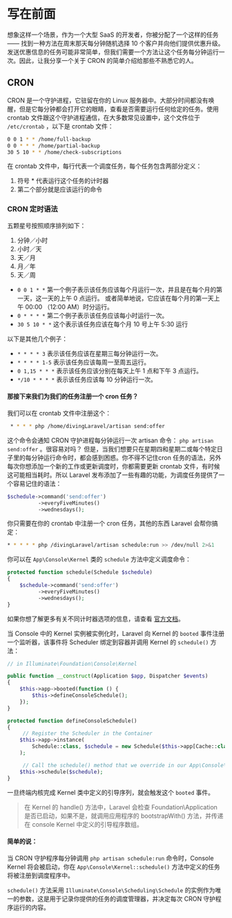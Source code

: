 # 写在前面

想象这样一个场景，作为一个大型 SaaS 的开发者，你被分配了一个这样的任务 —— 找到一种方法在周末那天每分钟随机选择 10 个客户并向他们提供优惠升级。发送优惠信息的任务可能非常简单，但我们需要一个方法让这个任务每分钟运行一次。因此，让我分享一个关于 CRON 的简单介绍给那些不熟悉它的人。

## CRON

CRON 是一个守护进程，它驻留在你的 Linux 服务器中。大部分时间都没有唤醒，但是它每分钟都会打开它的眼睛，查看是否需要运行任何给定的任务。使用 crontab 文件跟这个守护进程通信，在大多数常见设置中，这个文件位于 `/etc/crontab` ，以下是 crontab 文件：

```bash
0 0 1 * * /home/full-backup
0 0 * * * /home/partial-backup
30 5 10 * * /home/check-subscriptions
```

在 crontab 文件中，每行代表一个调度任务，每个任务包含两部分定义：
1. 符号 * 代表运行这个任务的计时器
2. 第二个部分就是应该运行的命令


### CRON 定时语法

五颗星号按照顺序排列如下：

1. 分钟／小时
2. 小时／天
3. 天／月
4. 月／年
5. 天／周

* `0 0 1 * *` 第一个例子表示该任务应该每个月运行一次，并且是在每个月的第一天，这一天的上午 0 点运行。 或者简单地说，它应该在每个月的第一天上午 00:00 （12:00 AM）时分运行。
* `0 * * * *` 第二个例子表示该任务应该每小时运行一次。
* `30 5 10 * *` 这个表示该任务应该在每个月 10 号上午 5:30 运行

以下是其他几个例子：

- `* * * * 3` 表示该任务应该在星期三每分钟运行一次。
- `* * * * 1-5` 表示该任务应该每周一至周五运行。
- `0 1,15 * * *` 表示该任务应该分别在每天上午 1 点和下午 3 点运行。
- `*/10 * * * *` 表示该任务应该每 10 分钟运行一次。

#### 那接下来我们为我们的任务注册一个 cron 任务？

我们可以在 crontab 文件中注册这个：

```bash
 * * * * php /home/divingLaravel/artisan send:offer
```

这个命令会通知 CRON 守护进程每分钟运行一次 artisan 命令： `php artisan send:offer` 。很容易对吗？ 但是，当我们想要只在星期四和星期二或每个特定日子里的每分钟运行命令时，都会感到困惑。你不得不记住cron 任务的语法，另外每次你想添加一个新的工作或更新调度时，你都需要更新 crontab 文件，有时候这可能相当耗时。所以 Laravel 发布添加了一些有趣的功能，为调度任务提供了一个容易记住的语法：

```php
$schedule->command('send:offer')
          ->everyFiveMinutes()
          ->wednesdays();
```

你只需要在你的 crontab 中注册一个 cron 任务，其他的东西 Laravel 会帮你搞定：

```bash
* * * * * php /divingLaravel/artisan schedule:run >> /dev/null 2>&1
```

你可以在 `App\Console\Kernel` 类的 `schedule` 方法中定义调度命令：

```php
protected function schedule(Schedule $schedule)
{
    $schedule->command('send:offer')
          ->everyFiveMinutes()
          ->wednesdays();
}
```

如果你想了解更多有关不同计时器选项的信息，请查看 [官方文档](http://d.laravel-china.org/docs/5.4/scheduling)。

当 Console 中的 Kernel 实例被实例化时，Laravel 向 Kernel 的 `booted` 事件注册一个监听器，该事件将 Scheduler 绑定到容器并调用 Kernel 的 `schedule()` 方法：

```php
// in Illuminate\Foundation\Console\Kernel

public function __construct(Application $app, Dispatcher $events)
{
    $this->app->booted(function () {
        $this->defineConsoleSchedule();
    });
}

protected function defineConsoleSchedule()
{
     // Register the Scheduler in the Container
    $this->app->instance(
        Schedule::class, $schedule = new Schedule($this->app[Cache::class])
    );

     // Call the schedule() method that we override in our App\Console\Kernel
    $this->schedule($schedule);
}
```

一旦终端内核完成 Kernel 类中定义的引导序列，就会触发这个 `booted` 事件。

> 在 Kernel 的 handle() 方法中，Laravel 会检查 Foundation\Application 是否已启动，如果不是，就调用应用程序的 bootstrapWith() 方法，并传递在 console Kernel 中定义的引导程序数组。

#### 简单的说：

当 CRON 守护程序每分钟调用 `php artisan schedule:run` 命令时，Console Kernel 将会被启动，你在 `App\Console\Kernel::schedule()` 方法中定义的任务将被注册到调度程序中。

 `schedule()` 方法采用 `Illuminate\Console\Scheduling\Schedule` 的实例作为唯一的参数，这是用于记录你提供的任务的调度管理器，并决定每次 CRON 守护程序运行的内容。